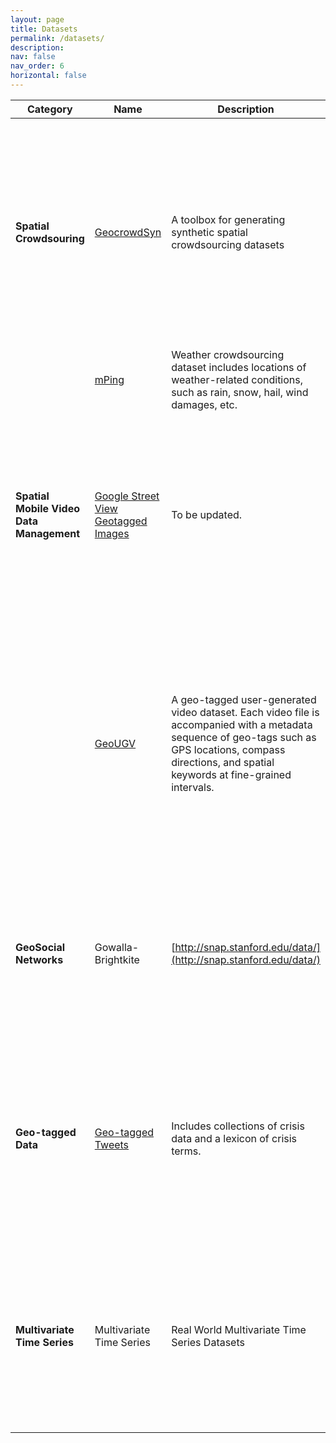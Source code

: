 ```yaml
---
layout: page
title: Datasets
permalink: /datasets/
description: 
nav: false
nav_order: 6
horizontal: false
---
```


| Category                | Name                                            |	Description                                                       |	Reference      |
--------------------------|-------------------------------------------------|-------------------------------------------------------------------|----------------|
|**Spatial Crowdsouring** | [GeocrowdSyn](https://github.com/ubriela/SCAWG) | A toolbox for generating synthetic spatial crowdsourcing datasets | To, H., Asghari, M., Deng, D., & Shahabi, C. (2016). "SCAWG: A Toolbox for Generating Synthetic Workload for Spatial Crowdsourcing." In IEEE International Conference on Pervasive Computing and Communication Workshops. |
|                         | [mPing](https://mping.ou.edu/)                  | Weather crowdsourcing dataset includes locations of weather-related conditions, such as rain, snow, hail, wind damages, etc. | To be updated.|
|**Spatial Mobile Video Data Management** | [Google Street View Geotagged Images](https://www.crcv.ucf.edu/projects/GMCP_Geolocalization/#Dataset) | To be updated. | Amir Roshan Zamir and Mubarak Shah. (2014). "Image Geo-localization Based on Multiple Nearest Neighbor Feature Matching using Generalized Graphs", IEEE Transactions on Pattern Analysis and Machine Intelligence. |
|                                         | [GeoUGV](https://dl.acm.org/doi/10.1145/2910017.2910617) | A geo-tagged user-generated video dataset. Each video file is accompanied with a metadata sequence of geo-tags such as GPS locations, compass directions, and spatial keywords at fine-grained intervals. | Lu, Y., To, H., Alfarrarjeh, A., Kim, S. H., Yin, Y., Zimmermann, R., & Shahabi, C. (2016). "GeoUGV: User-Generated Mobile Video Dataset with Fine Granularity Spatial Metadata." In Proceedings of the 7th International Conference on Multimedia Systems.|
| **GeoSocial Networks** | Gowalla-Brightkite | [http://snap.stanford.edu/data/](http://snap.stanford.edu/data/) | Leskovec, Jure, and Rok Sosič. (2016). "Snap: A general-purpose network analysis and graph-mining library." ACM Transactions on Intelligent Systems and Technology.|
| **Geo-tagged Data**    | [Geo-tagged Tweets](http://www.crisislex.org/data-collections.html) | Includes collections of crisis data and a lexicon of crisis terms. | A. Olteanu, C. Castillo, F. Diaz, S. Vieweg. (2014). "CrisisLex: A Lexicon for Collecting and Filtering Microblogged Communications in Crises." In Proceedings of the AAAI Conference on Weblogs and Social Media.|
| **Multivariate Time Series** | Multivariate Time Series | Real World Multivariate Time Series Datasets | Yang, Kiyoung, and Cyrus Shahabi. (2004). "A PCA-based Similarity Measure for Multivariate Time Series." Proceedings of the 2nd ACM International Workshop on Multimedia Databases. |